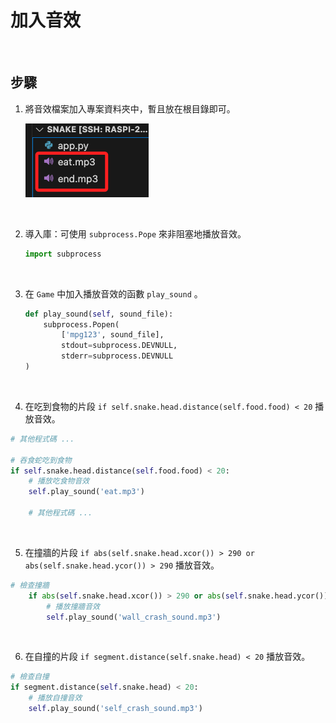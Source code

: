 # 加入音效

<br>

## 步驟

1. 將音效檔案加入專案資料夾中，暫且放在根目錄即可。

    ![](images/img_02.png)

<br>

2. 導入庫：可使用 `subprocess.Pope` 來非阻塞地播放音效。

    ```python
    import subprocess
    ```

<br>

3. 在 `Game` 中加入播放音效的函數 `play_sound` 。

    ```python
    def play_sound(self, sound_file):
        subprocess.Popen(
            ['mpg123', sound_file], 
            stdout=subprocess.DEVNULL, 
            stderr=subprocess.DEVNULL
    )
    ```

<br>

4. 在吃到食物的片段 `if self.snake.head.distance(self.food.food) < 20` 播放音效。

```python
# 其他程式碼 ...

# 吞食蛇吃到食物
if self.snake.head.distance(self.food.food) < 20:
    # 播放吃食物音效
    self.play_sound('eat.mp3')  
    
    # 其他程式碼 ...
```

<br>

5. 在撞牆的片段 `if abs(self.snake.head.xcor()) > 290 or abs(self.snake.head.ycor()) > 290` 播放音效。

```python
# 檢查撞牆
    if abs(self.snake.head.xcor()) > 290 or abs(self.snake.head.ycor()) > 290:
        # 播放撞牆音效
        self.play_sound('wall_crash_sound.mp3')  
```

<br>

6. 在自撞的片段 `if segment.distance(self.snake.head) < 20` 播放音效。

```python
# 檢查自撞
if segment.distance(self.snake.head) < 20:
    # 播放自撞音效
    self.play_sound('self_crash_sound.mp3')  
```

